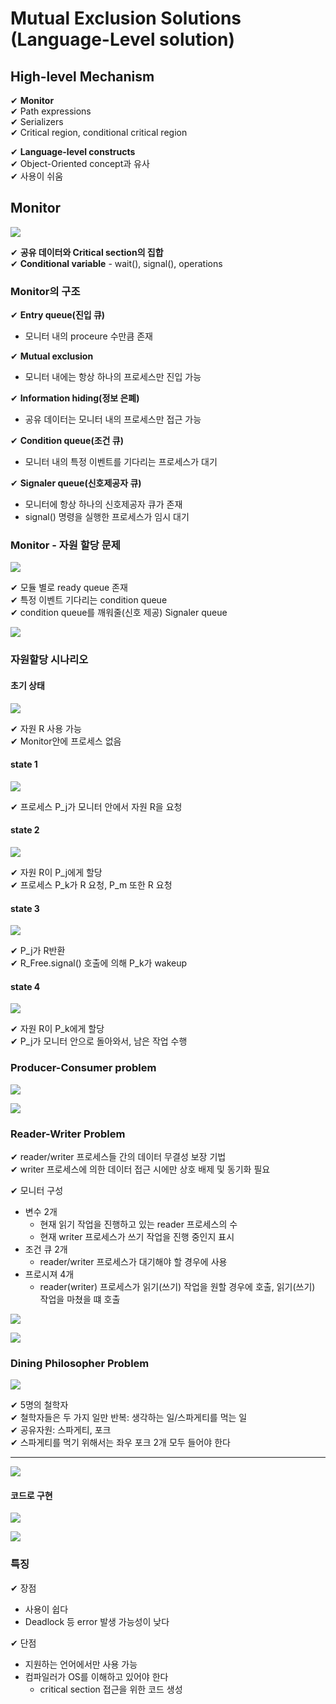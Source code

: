 # Mutual Exclusion Solutions (Language-Level solution)

## High-level Mechanism

✔ **Monitor**  
✔ Path expressions  
✔ Serializers  
✔ Critical region, conditional critical region  

✔ **Language-level constructs**  
✔ Object-Oriented concept과 유사  
✔ 사용이 쉬움  

## Monitor

![](assets/6_4.md/2022-12-15-02-13-30.png)

✔ **공유 데이터와 Critical section의 집합**  
✔ **Conditional variable**
    - wait(), signal(), operations

### Monitor의 구조

✔ **Entry queue(진입 큐)**
- 모니터 내의 proceure 수만큼 존재

✔ **Mutual exclusion**
- 모니터 내에는 항상 하나의 프로세스만 진입 가능

✔ **Information hiding(정보 은폐)**
- 공유 데이터는 모니터 내의 프로세스만 접근 가능

✔ **Condition queue(조건 큐)**
- 모니터 내의 특정 이벤트를 기다리는 프로세스가 대기  

✔ **Signaler queue(신호제공자 큐)**
- 모니터에 항상 하나의 신호제공자 큐가 존재
- signal() 명령을 실행한 프로세스가 임시 대기

### Monitor - 자원 할당 문제

![](assets/6_4.md/2022-12-15-02-16-05.png)

✔ 모듈 별로 ready queue 존재  
✔ 특정 이벤트 기다리는 condition queue  
✔ condition queue를 깨워줄(신호 제공) Signaler queue

![](assets/6_4.md/2022-12-15-02-16-22.png)

### 자원할당 시나리오

#### 초기 상태  

![](assets/6_4.md/2022-12-15-02-18-38.png)  

✔ 자원 R 사용 가능  
✔ Monitor안에 프로세스 없음

#### state 1  
![](assets/6_4.md/2022-12-15-02-20-00.png)

✔ 프로세스 P_j가 모니터 안에서 자원 R을 요청


#### state 2  

![](assets/6_4.md/2022-12-15-02-20-11.png)

✔ 자원 R이 P_j에게 할당  
✔ 프로세스 P_k가 R 요청, P_m 또한 R 요청

#### state 3  

![](assets/6_4.md/2022-12-15-02-20-25.png)

✔ P_j가 R반환  
✔ R_Free.signal() 호출에 의해 P_k가 wakeup

#### state 4  

![](assets/6_4.md/2022-12-15-02-20-41.png)

✔ 자원 R이 P_k에게 할당  
✔ P_j가 모니터 안으로 돌아와서, 남은 작업 수행

### Producer-Consumer problem

![](assets/6_4.md/2022-12-15-02-24-29.png)

![](assets/6_4.md/2022-12-15-02-24-45.png)

### Reader-Writer Problem

✔ reader/writer 프로세스들 간의 데이터 무결성 보장 기법  
✔ writer 프로세스에 의한 데이터 접근 시에만 상호 배제 및 동기화 필요  

✔ 모니터 구성
- 변수 2개
  - 현재 읽기 작업을 진행하고 있는 reader 프로세스의 수
  - 현재 writer 프로세스가 쓰기 작업을 진행 중인지 표시
- 조건 큐 2개
  - reader/writer 프로세스가 대기해야 할 경우에 사용
- 프로시져 4개
  - reader(writer) 프로세스가 읽기(쓰기) 작업을 원할 경우에 호출, 읽기(쓰기) 작업을 마쳤을 떄 호출

![](assets/6_4.md/2022-12-15-02-29-40.png)

![](assets/6_4.md/2022-12-15-02-29-53.png)

### Dining Philosopher Problem

![](assets/6_4.md/2022-12-15-02-30-22.png)

✔ 5명의 철학자  
✔ 철학자들은 두 가지 일만 반복: 생각하는 일/스파게티를 먹는 일  
✔ 공유자원: 스파게티, 포크  
✔ 스파게티를 먹기 위해서는 좌우 포크 2개 모두 들어야 한다  

---

![](assets/6_4.md/2022-12-15-02-31-16.png)

#### 코드로 구현

![](assets/6_4.md/2022-12-15-02-31-39.png)

![](assets/6_4.md/2022-12-15-02-31-57.png)

### 특징

✔ 장점
- 사용이 쉽다
- Deadlock 등 error 발생 가능성이 낮다  

✔ 단점
- 지원하는 언어에서만 사용 가능
- 컴파일러가 OS를 이해하고 있어야 한다
  - critical section 접근을 위한 코드 생성